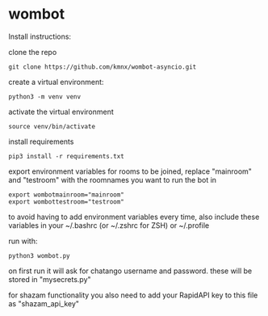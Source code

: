# wombot

Install instructions:

clone the repo

    git clone https://github.com/kmnx/wombot-asyncio.git

create a virtual environment:

    python3 -m venv venv

activate the virtual environment

    source venv/bin/activate

install requirements

    pip3 install -r requirements.txt

export environment variables for rooms to be joined, replace "mainroom" and "testroom" with the roomnames you want to run the bot in

    export wombotmainroom="mainroom"
    export wombottestroom="testroom"

to avoid having to add environment variables every time, 
also include these variables in your ~/.bashrc (or ~/.zshrc for ZSH) or ~/.profile

run with:

    python3 wombot.py


on first run it will ask for chatango username and password.
these will be stored in "mysecrets.py"

for shazam functionality you also need to add your RapidAPI key to this file as
"shazam_api_key" 






